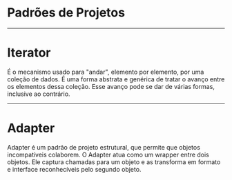 # Padrões de Projetos

* * *

# Iterator

É o mecanismo usado para "andar", elemento por elemento, por uma coleção de dados. É uma forma abstrata e genérica de tratar o avanço entre os elementos dessa coleção. Esse avanço pode se dar de várias formas, inclusive ao contrário.

* * *

# Adapter


Adapter é um padrão de projeto estrutural, que permite que objetos incompatíveis colaborem. O Adapter atua como um wrapper entre dois objetos. Ele captura chamadas para um objeto e as transforma em formato e interface reconhecíveis pelo segundo objeto.